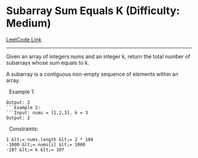 # Subarray Sum Equals K (Difficulty: Medium)

[LeetCode Link](https://leetcode.com/problems/subarray-sum-equals-k/)

---

Given an array of integers nums and an integer k, return the total number of subarrays whose sum equals to k.

A subarray is a contiguous non-empty sequence of elements within an array.

&nbsp;
Example 1:
```Input: nums = [1,1,1], k = 2
Output: 2
```Example 2:
```Input: nums = [1,2,3], k = 3
Output: 2
```
&nbsp;
Constraints:


	1 &lt;= nums.length &lt;= 2 * 104
	-1000 &lt;= nums[i] &lt;= 1000
	-107 &lt;= k &lt;= 107


